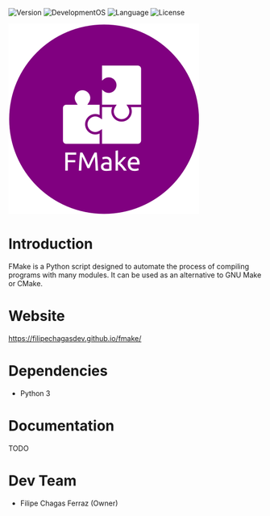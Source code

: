 ![Version](https://img.shields.io/badge/Version-v0.0.1-blue)
![DevelopmentOS](https://img.shields.io/badge/Development_OS-Ubuntu-orange)
![Language](https://img.shields.io/badge/Language-Python-lightblue)
![License](https://img.shields.io/badge/License-MIT-blue)

![logo](webpage/logo.png)

# Introduction
FMake is a Python script designed to automate the process of compiling programs with many modules. It can be used as an alternative to GNU Make or CMake.

# Website
https://filipechagasdev.github.io/fmake/

# Dependencies
* Python 3

# Documentation
TODO

# Dev Team
* Filipe Chagas Ferraz (Owner)


